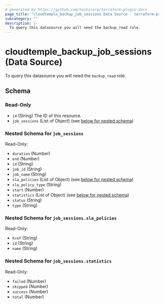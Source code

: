 ```yaml
---
# generated by https://github.com/hashicorp/terraform-plugin-docs
page_title: "cloudtemple_backup_job_sessions Data Source - terraform-provider-cloudtemple"
subcategory: ""
description: |-
  To query this datasource you will need the backup_read role.
---
```


# cloudtemple_backup_job_sessions (Data Source)

To query this datasource you will need the `backup_read` role.



<!-- schema generated by tfplugindocs -->
## Schema

### Read-Only

- `id` (String) The ID of this resource.
- `job_sessions` (List of Object) (see [below for nested schema](#nestedatt--job_sessions))

<a id="nestedatt--job_sessions"></a>
### Nested Schema for `job_sessions`

Read-Only:

- `duration` (Number)
- `end` (Number)
- `id` (String)
- `job_id` (String)
- `job_name` (String)
- `sla_policies` (List of Object) (see [below for nested schema](#nestedobjatt--job_sessions--sla_policies))
- `sla_policy_type` (String)
- `start` (Number)
- `statistics` (List of Object) (see [below for nested schema](#nestedobjatt--job_sessions--statistics))
- `status` (String)
- `type` (String)

<a id="nestedobjatt--job_sessions--sla_policies"></a>
### Nested Schema for `job_sessions.sla_policies`

Read-Only:

- `href` (String)
- `id` (String)
- `name` (String)


<a id="nestedobjatt--job_sessions--statistics"></a>
### Nested Schema for `job_sessions.statistics`

Read-Only:

- `failed` (Number)
- `skipped` (Number)
- `success` (Number)
- `total` (Number)



